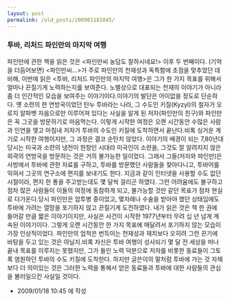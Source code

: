 ```yaml
---
layout: post
permalink: /old_posts/200901181045/
---
```


### 투바, 리처드 파인만의 마지막 여행

파인만에 관한 책을 읽은 것은 <파인만씨 농담도 잘하시네요!> 이후 두 번째이다. (기억을 더듬어보면) <파인만씨...>가 주로 파인만의 천재성과 독특함에 초점을 맞추었던 데 비해, 이번에 읽은 <투바, 리처드 파인만의 마지막 여행>은 그가 한 가지 목표를 위해서 얼마나 끈질기게 노력하는지를 보여준다. 노벨상으로 대표되는 천재의 이야기가 아니라 좀 더 인간적인 모습을 보여주는 이야기이다.이야기의 발단은 어이없을 정도로 단순하다. 옛 소련의 한 연방국이었던 탄누 투바라는 나라, 그 수도인 키질(Kyzyl)의 철자가 오로지 알파벳 자음으로만 이루어져 있다는 사실을 알게 된 저자(파인만의 친구)와 파인만은 꼭 그곳을 방문하기로 마음먹는다. 이렇게 시작한 여정은 오랜 시간동안 수많은 사람과 인연을 맺고 마침내 저자가 투바의 수도인 키질에 도착하면서 끝난다.비록 싱거운 계기로 시작한 여행이지만, 그 과정은 결코 순탄치 않았다. 이야기의 배경이 되는 7,80년대 당시는 미국과 소련의 냉전이 한창인 시대라 미국인이 소련을, 그것도 잘 알려지지 않은 외곽의 연방국을 방문하는 것은 거의 불가능한 일이었다. 그래서 그들(저자와 파인만)은 사방에서 투바에 관한 자료를 구하고, 투바를 방문했던 사람들을 찾아다니고, 투바어를 익혀서 그곳의 연구소에 편지를 보내기도 한다. 지금과 같이 인터넷을 사용할 수도 없던 시절이라, 편지 한 통을 주고받는데도 몇 달씩 걸리곤 하였다. 그런 어려움에도 불구하고 점차 많은 사람들이 이들의 여정에 동참하게 되고, 불가능할 것만 같던 목표가 점차 현실로 다가온다.당시 파인만은 암투병 중이었고, 몇차례나 수술을 받아야 했던 상태임에도 투바에 가려는 열망을 포기하지 않고 끈질기게 도전하였다. 내가 읽은 것은 책 한 권에 들어갈 만큼 짧은 이야기이지만, 사실은 사건이 시작한 1977년부터 무려 십 년 넘게 계속된 이야기이다. 그렇게 오랜 시간동안 한 가지 목표에 매달려서 포기하지 않는 모습이 가장 인상적이었다. 파인만의 업적은 번득이는 천재성과 재치보다 오히려 그런 끈기에 바탕을 두고 있는 것은 아닐지.비록 자신은 투바 여행이 성사되기 몇 달 전 세상을 떠나 끝내 목표를 이루지는 못했지만, 그가 들인 노력 덕분으로 저자를 비롯한 동료들이 그토록 염원하던 투바의 수도 키질에 도착한다. 하지만 글쓴이의 말처럼 투바에 가는 것 자체보다 더 의미있는 것은 그러한 노력을 통해서 얻은 동료들과 투바에 대한 사람들의 관심을 불러일으킨 사실일 것이다.



- 2009/01/18 10:45 에 작성